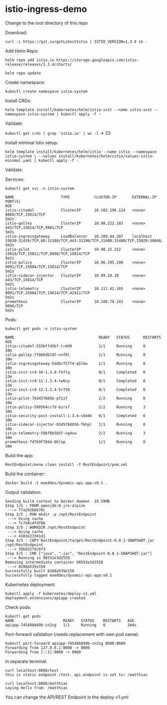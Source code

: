 # istio-ingress-demo

Change to the root directory of this repo

Download:

`curl -L https://git.io/getLatestIstio | ISTIO_VERSION=1.3.4 sh -`

Add Helm Repo:

`helm repo add istio.io https://storage.googleapis.com/istio-release/releases/1.3.4/charts/`

`helm repo update`

Create namespace:

`kubectl create namespace istio-system`

Install CRDs:

`helm template install/kubernetes/helm/istio-init --name istio-init --namespace istio-system | kubectl apply -f -`

Validate:

`kubectl get crds | grep 'istio.io' | wc -l` -> 23

Install minimal Istio setup:

`helm template install/kubernetes/helm/istio --name istio --namespace istio-system \
    --values install/kubernetes/helm/istio/values-istio-minimal.yaml | kubectl apply -f -`

Validate:

Services:
```
kubectl get svc -n istio-system

NAME                     TYPE           CLUSTER-IP       EXTERNAL-IP   PORT(S)                                                                                                                                      AGE
istio-citadel            ClusterIP      10.103.196.124   <none>        8060/TCP,15014/TCP                                                                                                                           5m2s
istio-galley             ClusterIP      10.98.222.183    <none>        443/TCP,15014/TCP,9901/TCP                                                                                                                   5m3s
istio-ingressgateway     LoadBalancer   10.109.44.207    localhost     15020:31439/TCP,80:31380/TCP,443:31390/TCP,31400:31400/TCP,15029:30040/TCP,15030:31193/TCP,15031:31194/TCP,15032:31458/TCP,15443:30839/TCP   5m3s
istio-pilot              ClusterIP      10.98.15.252     <none>        15010/TCP,15011/TCP,8080/TCP,15014/TCP                                                                                                       5m2s
istio-policy             ClusterIP      10.96.195.190    <none>        9091/TCP,15004/TCP,15014/TCP                                                                                                                 5m2s
istio-sidecar-injector   ClusterIP      10.99.10.38      <none>        443/TCP,15014/TCP                                                                                                                            5m2s
istio-telemetry          ClusterIP      10.111.42.165    <none>        9091/TCP,15004/TCP,15014/TCP,42422/TCP                                                                                                       5m2s
prometheus               ClusterIP      10.108.79.243    <none>        9090/TCP                                                                                                                                     5m2s
```

Pods:
```
kubectl get pods -n istio-system

NAME                                      READY   STATUS      RESTARTS   AGE
istio-citadel-555bff45bf-trdd9            1/1     Running     0          10m
istio-galley-7f8b6db7d7-nnf8l             1/1     Running     0          10m
istio-ingressgateway-5ddbcf57f4-q5lkw     1/1     Running     0          10m
istio-init-crd-10-1.3.4-fnflq             0/1     Completed   0          13m
istio-init-crd-11-1.3.4-tw6cp             0/1     Completed   0          13m
istio-init-crd-12-1.3.4-5r758             0/1     Completed   0          13m
istio-pilot-76d457885b-pf2z7              2/2     Running     0          10m
istio-policy-598564cc7d-bzrx7             2/2     Running     3          10m
istio-security-post-install-1.3.4-s5m4k   0/1     Completed   0          10m
istio-sidecar-injector-65d5f8db56-fkhpl   1/1     Running     0          10m
istio-telemetry-59bf8b5b5f-xg4sw          2/2     Running     3          10m
prometheus-7d7b9f7844-8klnp               1/1     Running     0          10m
```

Build the app:

`RestEndpoint/mvnw clean install -f RestEndpoint/pom.xml`

Build the container:

`docker build -t maeddes/dynamic-api-app:v0.1 .`

Output validation:

```
Sending build context to Docker daemon  19.59MB
Step 1/5 : FROM openjdk:8-jre-alpine
 ---> f7a292bbb70c
Step 2/5 : RUN mkdir -p /opt/RestEndpoint
 ---> Using cache
 ---> fc7d4c4fdf8b
Step 3/5 : WORKDIR /opt/RestEndpoint
 ---> Using cache
 ---> 4103e23341d1
Step 4/5 : COPY RestEndpoint/target/RestEndpoint-0.0.1-SNAPSHOT.jar /opt/RestEndpoint
 ---> 39b8327dc6f3
Step 5/5 : CMD ["java", "-jar", "RestEndpoint-0.0.1-SNAPSHOT.jar"]
 ---> Running in 98552e3d2558
Removing intermediate container 98552e3d2558
 ---> 8288a535e158
Successfully built 8288a535e158
Successfully tagged maeddes/dynamic-api-app:v0.1
```

Kubernetes deployment:

```
kubectl apply -f kubernetes/deploy-v1.yml
deployment.extensions/apiapp created
```

Check pods:

```
kubectl get pods
NAME                      READY   STATUS    RESTARTS   AGE
apiapp-74549b849b-cn2sg   1/1     Running   0          2m4s
```

Port-forward validation (needs replacement with own pod name):

```
kubectl port-forward apiapp-74549b849b-cn2sg 8080:8080
Forwarding from 127.0.0.1:8080 -> 8080
Forwarding from [::1]:8080 -> 8080
```

In separate terminal:

```
curl localhost:8080/test
this is static endpoint /test. api.endpoint is set to: /matthias

curl localhost:8080/matthias
saying Hello from: /matthias
```

You can change the API/REST Endpoint in the deploy-v1.yml
